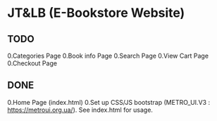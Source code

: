# JT&LB (E-Bookstore Website)
## TODO

0.Categories Page
0.Book info Page
0.Search Page
0.View Cart Page
0.Checkout Page

## DONE

0.Home Page (index.html)
0.Set up CSS/JS bootstrap (METRO_UI.V3 : https://metroui.org.ua/). See index.html for usage.
